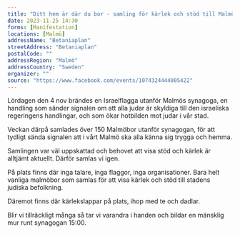```yaml
---
title: "Ditt hem är där du bor - samling för kärlek och stöd till Malmös judiska befolkning"
date: 2023-11-25 14:30
forms: [Manifestation]
locations: [Malmö]
addressName: "Betaniaplan"
streetAddress: "Betaniaplan"
postalCode: ""
addressRegion: "Malmö"
addressCountry: "Sweden"
organizer: ""
source: "https://www.facebook.com/events/1074324444005422"
---
```

Lördagen den 4 nov brändes en Israelflagga utanför Malmös synagoga, en handling som sänder signalen om att alla judar är skyldiga till den israeliska regeringens handlingar, och som ökar hotbilden mot judar i vår stad.

Veckan därpå samlades över 150 Malmöbor utanför synagogan, för att tydligt sända signalen att i vårt Malmö ska alla känna sig trygga och hemma.

Samlingen var väl uppskattad och behovet att visa stöd och kärlek är alltjämt aktuellt. Därför samlas vi igen.

På plats finns där inga talare, inga flaggor, inga organisationer. Bara helt vanliga malmöbor som samlas för att visa kärlek och stöd till stadens judiska befolkning.

Däremot finns där kärlekslappar på plats, ihop med te och dadlar.

Blir vi tillräckligt många så tar vi varandra i handen och bildar en mänsklig mur runt synagogan 15:00.
